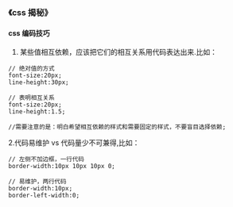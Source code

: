 ### 《css 揭秘》

#### css 编码技巧

1. 某些值相互依赖，应该把它们的相互关系用代码表达出来.比如：

```
// 绝对值的方式
font-size:20px;
line-height:30px;
 	
// 表明相互关系
font-size:20px;
line-height:1.5;

//需要注意的是：明白希望相互依赖的样式和需要固定的样式，不要盲目选择依赖;
```
	


2.代码易维护 vs 代码量少不可兼得,比如：

```
// 左侧不加边框，一行代码
border-width:10px 10px 10px 0;
    
// 易维护，两行代码
border-width:10px;
border-left-width:0;
```


